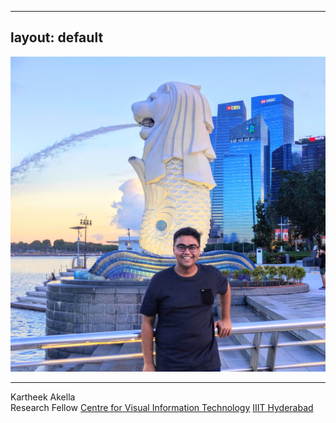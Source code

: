 
---
layout: default
---

<img class="profile-picture" src="../images/mypic.png" />
<hr />

Kartheek Akella  
Research Fellow
[Centre for Visual Information Technology](https://cvit.iiit.ac.in/)
[IIIT Hyderabad](https://www.iiit.ac.in/)
